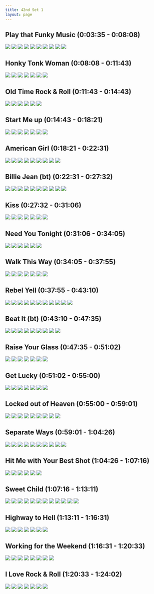 ```yaml
---
title: 42nd Set 1
layout: page
---
```

## Play that Funky Music (0:03:35 - 0:08:08)
![](frame_0-3-30.jpg)
![](frame_0-4-0.jpg)
![](frame_0-4-30.jpg)
![](frame_0-5-0.jpg)
![](frame_0-5-30.jpg)
![](frame_0-6-0.jpg)
![](frame_0-6-30.jpg)
![](frame_0-7-0.jpg)
![](frame_0-7-30.jpg)
![](frame_0-8-0.jpg)

## Honky Tonk Woman (0:08:08 - 0:11:43)
![](frame_0-8-30.jpg)
![](frame_0-9-0.jpg)
![](frame_0-9-30.jpg)
![](frame_0-10-0.jpg)
![](frame_0-10-30.jpg)
![](frame_0-11-0.jpg)
![](frame_0-11-30.jpg)

## Old Time Rock & Roll (0:11:43 - 0:14:43)
![](frame_0-12-0.jpg)
![](frame_0-12-30.jpg)
![](frame_0-13-0.jpg)
![](frame_0-13-30.jpg)
![](frame_0-14-0.jpg)
![](frame_0-14-30.jpg)

## Start Me up (0:14:43 - 0:18:21)
![](frame_0-15-0.jpg)
![](frame_0-15-30.jpg)
![](frame_0-16-0.jpg)
![](frame_0-16-30.jpg)
![](frame_0-17-0.jpg)
![](frame_0-17-30.jpg)
![](frame_0-18-0.jpg)

## American Girl (0:18:21 - 0:22:31)
![](frame_0-18-30.jpg)
![](frame_0-19-0.jpg)
![](frame_0-19-30.jpg)
![](frame_0-20-0.jpg)
![](frame_0-20-30.jpg)
![](frame_0-21-0.jpg)
![](frame_0-21-30.jpg)
![](frame_0-22-0.jpg)
![](frame_0-22-30.jpg)

## Billie Jean (bt) (0:22:31 - 0:27:32)
![](frame_0-23-0.jpg)
![](frame_0-23-30.jpg)
![](frame_0-24-0.jpg)
![](frame_0-24-30.jpg)
![](frame_0-25-0.jpg)
![](frame_0-25-30.jpg)
![](frame_0-26-0.jpg)
![](frame_0-26-30.jpg)
![](frame_0-27-0.jpg)
![](frame_0-27-30.jpg)

## Kiss (0:27:32 - 0:31:06)
![](frame_0-28-0.jpg)
![](frame_0-28-30.jpg)
![](frame_0-29-0.jpg)
![](frame_0-29-30.jpg)
![](frame_0-30-0.jpg)
![](frame_0-30-30.jpg)
![](frame_0-31-0.jpg)

## Need You Tonight (0:31:06 - 0:34:05)
![](frame_0-31-30.jpg)
![](frame_0-32-0.jpg)
![](frame_0-32-30.jpg)
![](frame_0-33-0.jpg)
![](frame_0-33-30.jpg)
![](frame_0-34-0.jpg)

## Walk This Way (0:34:05 - 0:37:55)
![](frame_0-34-30.jpg)
![](frame_0-35-0.jpg)
![](frame_0-35-30.jpg)
![](frame_0-36-0.jpg)
![](frame_0-36-30.jpg)
![](frame_0-37-0.jpg)
![](frame_0-37-30.jpg)

## Rebel Yell (0:37:55 - 0:43:10)
![](frame_0-38-0.jpg)
![](frame_0-38-30.jpg)
![](frame_0-39-0.jpg)
![](frame_0-39-30.jpg)
![](frame_0-40-0.jpg)
![](frame_0-40-30.jpg)
![](frame_0-41-0.jpg)
![](frame_0-41-30.jpg)
![](frame_0-42-0.jpg)
![](frame_0-42-30.jpg)
![](frame_0-43-0.jpg)

## Beat It (bt) (0:43:10 - 0:47:35)
![](frame_0-43-30.jpg)
![](frame_0-44-0.jpg)
![](frame_0-44-30.jpg)
![](frame_0-45-0.jpg)
![](frame_0-45-30.jpg)
![](frame_0-46-0.jpg)
![](frame_0-46-30.jpg)
![](frame_0-47-0.jpg)
![](frame_0-47-30.jpg)

## Raise Your Glass (0:47:35 - 0:51:02)
![](frame_0-48-0.jpg)
![](frame_0-48-30.jpg)
![](frame_0-49-0.jpg)
![](frame_0-49-30.jpg)
![](frame_0-50-0.jpg)
![](frame_0-50-30.jpg)
![](frame_0-51-0.jpg)

## Get Lucky (0:51:02 - 0:55:00)
![](frame_0-51-30.jpg)
![](frame_0-52-0.jpg)
![](frame_0-52-30.jpg)
![](frame_0-53-0.jpg)
![](frame_0-53-30.jpg)
![](frame_0-54-0.jpg)
![](frame_0-54-30.jpg)

## Locked out of Heaven (0:55:00 - 0:59:01)
![](frame_0-55-0.jpg)
![](frame_0-55-30.jpg)
![](frame_0-56-0.jpg)
![](frame_0-56-30.jpg)
![](frame_0-57-0.jpg)
![](frame_0-57-30.jpg)
![](frame_0-58-0.jpg)
![](frame_0-58-30.jpg)
![](frame_0-59-0.jpg)

## Separate Ways (0:59:01 - 1:04:26)
![](frame_0-59-30.jpg)
![](frame_1-0-0.jpg)
![](frame_1-0-30.jpg)
![](frame_1-1-0.jpg)
![](frame_1-1-30.jpg)
![](frame_1-2-0.jpg)
![](frame_1-2-30.jpg)
![](frame_1-3-0.jpg)
![](frame_1-3-30.jpg)
![](frame_1-4-0.jpg)

## Hit Me with Your Best Shot (1:04:26 - 1:07:16)
![](frame_1-4-30.jpg)
![](frame_1-5-0.jpg)
![](frame_1-5-30.jpg)
![](frame_1-6-0.jpg)
![](frame_1-6-30.jpg)
![](frame_1-7-0.jpg)

## Sweet Child (1:07:16 - 1:13:11)
![](frame_1-7-30.jpg)
![](frame_1-8-0.jpg)
![](frame_1-8-30.jpg)
![](frame_1-9-0.jpg)
![](frame_1-9-30.jpg)
![](frame_1-10-0.jpg)
![](frame_1-10-30.jpg)
![](frame_1-11-0.jpg)
![](frame_1-11-30.jpg)
![](frame_1-12-0.jpg)
![](frame_1-12-30.jpg)
![](frame_1-13-0.jpg)

## Highway to Hell (1:13:11 - 1:16:31)
![](frame_1-13-30.jpg)
![](frame_1-14-0.jpg)
![](frame_1-14-30.jpg)
![](frame_1-15-0.jpg)
![](frame_1-15-30.jpg)
![](frame_1-16-0.jpg)
![](frame_1-16-30.jpg)

## Working for the Weekend (1:16:31 - 1:20:33)
![](frame_1-17-0.jpg)
![](frame_1-17-30.jpg)
![](frame_1-18-0.jpg)
![](frame_1-18-30.jpg)
![](frame_1-19-0.jpg)
![](frame_1-19-30.jpg)
![](frame_1-20-0.jpg)
![](frame_1-20-30.jpg)

## I Love Rock & Roll (1:20:33 - 1:24:02)
![](frame_1-21-0.jpg)
![](frame_1-21-30.jpg)
![](frame_1-22-0.jpg)
![](frame_1-22-30.jpg)
![](frame_1-23-0.jpg)
![](frame_1-23-30.jpg)
![](frame_1-24-0.jpg)
